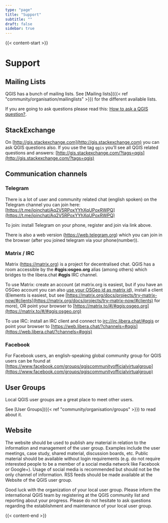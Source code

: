 ```yaml
---
type: "page"
title: "Support"
subtitle: ""
draft: false
sidebar: true
---
```


{{< content-start  >}}

# Support

## Mailing Lists

QGIS has a bunch of mailing lists. See [Mailing lists]({{< ref "community/organisation/mailinglists" >}}) for the different available lists.

If you are going to ask questions please read this: [How to ask a QGIS question?](https://qgis.org/en/site/getinvolved/faq/index.html#how-to-ask-a-qgis-question).

## StackExchange

On [http://gis.stackexchange.com](http://gis.stackexchange.com) you can ask QGIS questions also. If you use the tag `qgis` you’ll see all QGIS related questions and answers: [http://gis.stackexchange.com/?tags=qgis](http://gis.stackexchange.com/?tags=qgis)

## Communication channels

### Telegram

There is a lot of user and community related chat (english spoken) on the Telegram channel you can join here: [https://t.me/joinchat/Aq2V5RPoxYYhXqUPoxRWPQ](https://t.me/joinchat/Aq2V5RPoxYYhXqUPoxRWPQ)

To join: install Telegram on your phone, register and join via link above.

There is also a web version (https://web.telegram.org) which you can join in the browser (after you joined telegram via your phone(number)).

### Matrix / IRC

Matrix (https://matrix.org) is a project for decentralised chat. QGIS has a room accessible by the **#qgis:osgeo.org** alias (among others) which bridges to the libera.chat **#qgis** IRC channel.

To use Matrix: create an account (at matrix.org is easiest, but if you have an OSGeo account you can also [use your OSGeo id as matrix id](https://wiki.osgeo.org/wiki/Matrix#Connecting_to_the_OSGeo_Matrix_Homeserver)), install a client (Elements is easiest, but see [https://matrix.org/docs/projects/try-matrix-now/#clients](https://matrix.org/docs/projects/try-matrix-now/#clients) for more), OR point your browser to [https://matrix.to/#/#qgis:osgeo.org](https://matrix.to/#/#qgis:osgeo.org)

To use IRC: install an IRC client and connect to [irc://irc.libera.chat/#qgis](irc://irc.libera.chat/#qgis) or point your browser to [https://web.libera.chat/?channels=#qgis](https://web.libera.chat/?channels=#qgis)

### Facebook

For Facebook users, an english-speaking global community group for QGIS users can be found at [https://www.facebook.com/groups/qgiscommunityofficialvirtualgroup](https://www.facebook.com/groups/qgiscommunityofficialvirtualgroup)

## User Groups

Local QGIS user groups are a great place to meet other users.

See [User Groups]({{< ref "community/organisation/groups" >}}) to read about it.

## Website

The website should be used to publish any material in relation to the information and management of the user group. Examples include the user meetings, case study, shared material, discussion boards, etc. Public material should be available without login requirements (e.g. do not require interested people to be a member of a social media network like Facebook or Google+). Usage of social media is recommended but should not be the only channel of information. RSS feeds should be made available at the Website of the QGIS user group.

Good luck with the organization of your local user group. Please inform the international QGIS team by registering at the QGIS community list and reporting about your progress. Please do not hesitate to ask questions regarding the establishment and maintenance of your local user group.

{{< content-end >}}
